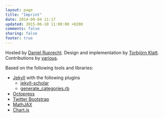 ```yaml
---
layout: page
title: "Imprint"
date: 2014-09-04 11:17
updated: 2015-06-10 11:00:00 +0200
comments: false
sharing: false
footer: true
---
```


Hosted by [Daniel Ruprecht](https://github.com/danielru).
Design and implementation by [Torbjörn Klatt](https://github.com/torbjoernk).
Contributions by [various](https://github.com/Parallel-in-Time/parallel-in-time.github.io/blob/source/CONTRIBUTORS).

Based on the following tools and libraries:

* [Jekyll](http://jekyllrb.com/)
  with the following plugins
  - [jekyll-scholar](https://github.com/inukshuk/jekyll-scholar)
  - [generate_categories.rb](https://github.com/recurser/jekyll-plugins#generate_categoriesrb)
* [Octopress](https://github.com/octopress/octopress)
* [Twitter Bootstrap](http://getbootstrap.com)
* [MathJAX](http://mathjax.org/)
* [Chart.js](http://chartjs.org/)
